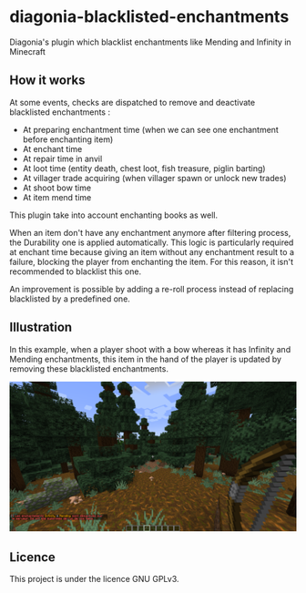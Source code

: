 # diagonia-blacklisted-enchantments
Diagonia's plugin which blacklist enchantments like Mending and Infinity in Minecraft

## How it works

At some events, checks are dispatched to remove and deactivate blacklisted enchantments :
* At preparing enchantment time (when we can see one enchantment before enchanting item)
* At enchant time
* At repair time in anvil
* At loot time (entity death, chest loot, fish treasure, piglin barting)
* At villager trade acquiring (when villager spawn or unlock new trades)
* At shoot bow time
* At item mend time

This plugin take into account enchanting books as well.

When an item don't have any enchantment anymore after filtering process, the Durability one is
applied automatically. This logic is particularly required at enchant time because giving an item
without any enchantment result to a failure, blocking the player from enchanting the item.
For this reason, it isn't recommended to blacklist this one.

An improvement is possible by adding a re-roll process instead of replacing blacklisted by a
predefined one.

## Illustration

In this example, when a player shoot with a bow whereas it has Infinity and Mending enchantments,
this item in the hand of the player is updated by removing these blacklisted enchantments.

![](img/bow_shoot_reaction.png)

## Licence

This project is under the licence GNU GPLv3.
